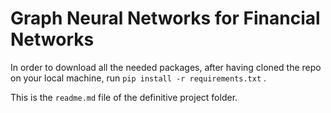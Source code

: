 # Graph Neural Networks for Financial Networks

In order to download all the needed packages, after having cloned the repo on your local machine, run `pip install -r requirements.txt` .

This is the `readme.md` file of the definitive project folder.